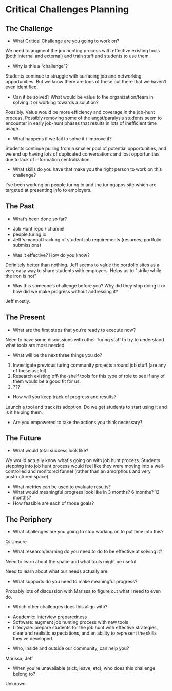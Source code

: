 # Critical Challenges Planning

## The Challenge

* What Critical Challenge are you going to work on?

We need to augment the job hunting process with effective existing tools (both internal and external) and train staff and students to use them.

* Why is this a “challenge”?

Students continue to struggle with surfacing job and networking
opportunities. But we know there are tons of these out there that we
haven't even identified.

* Can it be solved? What would be value to the organization/team in solving it or working towards a solution?

Possibly. Value would be more efficiency and coverage in the job-hunt
process. Possibly removing some of the angst/paralysis students seem to
encounter in early job-hunt phases that results in lots of inefficient
time usage.

* What happens if we fail to solve it / improve it?

Students continue pulling from a smaller pool of potential
opportunities, and we end up having lots of duplicated conversations and
lost opportunities due to lack of information centralization.

* What skills do you have that make you the right person to work on this challenge?

I've been working on people.turing.io and the turingapps site which are
targeted at presenting info to employers.

## The Past

* What’s been done so far?

- Job Hunt repo / channel
- people.turing.io
- Jeff's manual tracking of student job requirements (resumes,
  portfolio submissions)

* Was it effective? How do you know?

Definitely better than nothing. Jeff seems to value the portfolio sites
as a very easy way to share students with employers. Helps us to "strike
while the iron is hot"

* Was this someone’s challenge before you? Why did they stop doing it or how did we make progress without addressing it?

Jeff mostly.

## The Present

* What are the first steps that you’re ready to execute now?

Need to have some discussions with other Turing staff to try to
understand what tools are most needed.

* What will be the next three things you do?

1. Investigate previous turing community projects around job stuff (are
   any of these useful)
2. Research existing off-the-shelf tools for this type of role to see if
   any of them would be a good fit for us.
3. ???

* How will you keep track of progress and results?

Launch a tool and track its adoption. Do we get students to start using
it and is it helping them.

* Are you empowered to take the actions you think necessary?

## The Future

* What would total success look like?

We would actually know what's going on with job hunt process. Students
stepping into job hunt process would feel like they were moving into a
well-controlled and monitored funnel (rather than an amorphous and very
unstructured space).

* What metrics can be used to evaluate results?
* What would meaningful progress look like in 3 months? 6 months? 12 months?
* How feasible are each of those goals?

## The Periphery

* What challenges are you going to stop working on to put time into this?

Q: Unsure

* What research/learning do you need to do to be effective at solving it?

Need to learn about the space and what tools might be useful

Need to learn about what our needs actually are

* What supports do you need to make meaningful progress?

Probably lots of discussion with Marissa to figure out what I need to
even do.

* Which other challenges does this align with?

- Academic: Interview preparedness
- Software: augment job hunting process with new tools
- Lifecycle:  prepare students for the job hunt with effective strategies, clear and realistic expectations, and an ability to represent the skills they’ve developed.

* Who, inside and outside our community, can help you?

Marissa, Jeff

* When you're unavailable (sick, leave, etc), who does this challenge belong to?

Unknown


